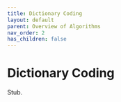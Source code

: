 ```yaml
---
title: Dictionary Coding
layout: default
parent: Overview of Algorithms
nav_order: 2
has_children: false
---
```


# Dictionary Coding

Stub.
